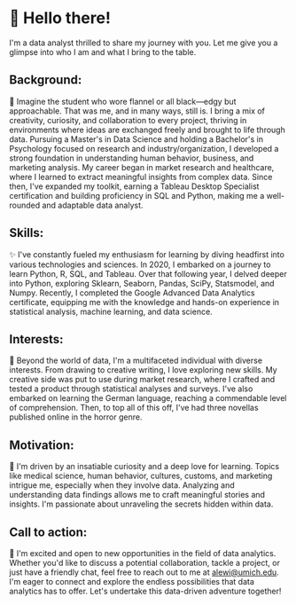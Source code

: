 # 👋 Hello there! 

I'm a data analyst thrilled to share my journey with you. Let me give you a glimpse into who I am and what I bring to the table.

## Background:
📜 Imagine the student who wore flannel or all black—edgy but approachable. That was me, and in many ways, still is. I bring a mix of creativity, curiosity, and collaboration to every project, thriving in environments where ideas are exchanged freely and brought to life through data. Pursuing a Master's in Data Science and holding a Bachelor's in Psychology focused on research and industry/organization, I developed a strong foundation in understanding human behavior, business, and marketing analysis. My career began in market research and healthcare, where I learned to extract meaningful insights from complex data. Since then, I've expanded my toolkit, earning a Tableau Desktop Specialist certification and building proficiency in SQL and Python, making me a well-rounded and adaptable data analyst.

## Skills:
✨ I've constantly fueled my enthusiasm for learning by diving headfirst into various technologies and sciences. In 2020, I embarked on a journey to learn Python, R, SQL, and Tableau. Over that following year, I delved deeper into Python, exploring Sklearn, Seaborn, Pandas, SciPy, Statsmodel, and Numpy. Recently, I completed the Google Advanced Data Analytics certificate, equipping me with the knowledge and hands-on experience in statistical analysis, machine learning, and data science.

## Interests:
🔬 Beyond the world of data, I'm a multifaceted individual with diverse interests. From drawing to creative writing, I love exploring new skills. My creative side was put to use during market research, where I crafted and tested a product through statistical analyses and surveys. I've also embarked on learning the German language, reaching a commendable level of comprehension. Then, to top all of this off, I've had three novellas published online in the horror genre.

## Motivation:
🎯 I'm driven by an insatiable curiosity and a deep love for learning. Topics like medical science, human behavior, cultures, customs, and marketing intrigue me, especially when they involve data. Analyzing and understanding data findings allows me to craft meaningful stories and insights. I'm passionate about unraveling the secrets hidden within data.

## Call to action:
📧 I'm excited and open to new opportunities in the field of data analytics. Whether you'd like to discuss a potential collaboration, tackle a project, or just have a friendly chat, feel free to reach out to me at alewi@umich.edu. I'm eager to connect and explore the endless possibilities that data analytics has to offer. Let's undertake this data-driven adventure together!

<!---
Nero103/Nero103 is a ✨ special ✨ repository because its `README.md` (this file) appears on your GitHub profile.
You can click the Preview link to take a look at your changes.
--->
